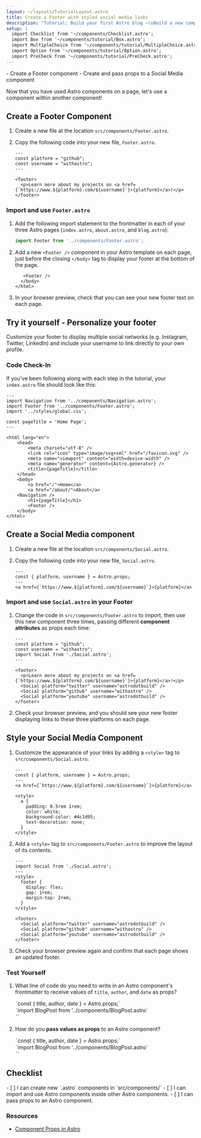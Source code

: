 ```yaml
---
layout: ~/layouts/TutorialLayout.astro
title: Create a Footer with styled social media links
description: "Tutorial: Build your first Astro blog —\nBuild a new component from scratch, then add it to your pages"
setup: |
  import Checklist from '~/components/Checklist.astro';
  import Box from '~/components/tutorial/Box.astro';
  import MultipleChoice from '~/components/tutorial/MultipleChoice.astro';
  import Option from '~/components/tutorial/Option.astro';
  import PreCheck from '~/components/tutorial/PreCheck.astro';
---
```


<PreCheck>
  - Create a Footer component
  - Create and pass props to a Social Media component
</PreCheck>

Now that you have used Astro components on a page, let's use a component within another component!

## Create a Footer Component

1. Create a new file at the location `src/components/Footer.astro`.

2. Copy the following code into your new file, `Footer.astro`.

    ```astro title="src/components/Footer.astro"
    ---
    const platform = "github";
    const username = "withastro";
    ---

    <footer>
      <p>Learn more about my projects on <a href={`https://www.${platform}.com/${username}`}>{platform}</a>!</p>
    </footer>
    ```

### Import and use `Footer.astro`

1. Add the following import statement to the frontmatter in each of your three Astro pages (`index.astro`, `about.astro`, and `blog.astro`):

    ```js
    import Footer from '../components/Footer.astro';
    ```

2. Add a new `<Footer />` component in your Astro template on each page, just before the closing `</body>` tag to display your footer at the bottom of the page. 

    ```astro ins={1}
       <Footer />
      </body>
    </html>
    ```

3. In your browser preview, check that you can see your new footer text on each page.

<Box icon="puzzle-piece">

## Try it yourself - Personalize your footer

Customize your footer to display multiple social networks (e.g. Instagram, Twitter, LinkedIn) and include your username to link directly to your own profile.

</Box>

### Code Check-In
If you've been following along with each step in the tutorial, your `index.astro` file should look like this:

```astro title="src/pages/index.astro"
---
import Navigation from '../components/Navigation.astro';
import Footer from '../components/Footer.astro';
import '../styles/global.css';

const pageTitle = 'Home Page';
---

<html lang="en">
	<head>
		<meta charset="utf-8" />
		<link rel="icon" type="image/svg+xml" href="/favicon.svg" />
		<meta name="viewport" content="width=device-width" />
		<meta name="generator" content={Astro.generator} />
		<title>{pageTitle}</title>
	</head>
	<body>
		<a href="/">Home</a>
		<a href="/about/">About</a>
    <Navigation />
		<h1>{pageTitle}</h1>
		<Footer />
	</body>
</html>
```

## Create a Social Media component

1. Create a new file at the location `src/components/Social.astro`.

2. Copy the following code into your new file, `Social.astro`.

    ```astro title="src/components/Social.astro"
    ---
    const { platform, username } = Astro.props;
    ---
    <a href={`https://www.${platform}.com/${username}`}>{platform}</a>
    ```

### Import and use `Social.astro` in your Footer

1. Change the code in `src/components/Footer.astro` to import, then use this new component three times, passing different **component attributes** as props each time:

    ```astro title="src/components/Footer.astro" del={2,3,8} ins={4,9-11}
    ---
    const platform = "github";
    const username = "withastro";
    import Social from './Social.astro';
    ---

    <footer>
      <p>Learn more about my projects on <a href={`https://www.${platform}.com/${username}`}>{platform}</a>!</p>
      <Social platform="twitter" username="astrodotbuild" />
      <Social platform="github" username="withastro" />
      <Social platform="youtube" username="astrodotbuild" />
    </footer>
    ```

2. Check your browser preview, and you should see your new footer displaying links to these three platforms on each page.

## Style your Social Media Component

1. Customize the appearance of your links by adding a `<style>` tag to `src/components/Social.astro`.

    ```astro title="src/components/Social.astro" ins={6-17} 'class="social-platform'
    ---
    const { platform, username } = Astro.props;
    ---
    <a href={`https://www.${platform}.com/${username}`}>{platform}</a>

    <style>
      a {
        padding: 0.5rem 1rem;
        color: white;
        background-color: #4c1d95;
        text-decoration: none;
      }
    </style>
    ```

2. Add a `<style>` tag to `src/components/Footer.astro` to improve the layout of its contents.

    ```astro title="src/components/Footer.astro" ins={4-10}
    ---
    import Social from './Social.astro';
    ---
    <style>
      footer {
        display: flex;
        gap: 1rem;
        margin-top: 2rem;
      }
    </style>

    <footer>
      <Social platform="twitter" username="astrodotbuild" />
      <Social platform="github" username="withastro" />
      <Social platform="youtube" username="astrodotbuild" />
    </footer>
    ```

3. Check your browser preview again and confirm that each page shows an updated footer.

<Box icon="question-mark">

### Test Yourself

1. What line of code do you need to write in an Astro component's frontmatter to receive values of `title`, `author`, and `date` as props?

    <MultipleChoice>
      <Option isCorrect>
        `const { title, author, date } = Astro.props;`
      </Option>
      <Option>
        `import BlogPost from '../components/BlogPost.astro`
      </Option>
      <Option>
        `<BlogPost title="My First Post" author="Dan" date="12 Aug 2022" />`
      </Option>
    </MultipleChoice>
    

2. How do you **pass values as props** to an Astro component?
    <MultipleChoice>
      <Option>
        `const { title, author, date } = Astro.props;`
      </Option>
      <Option>
        `import BlogPost from '../components/BlogPost.astro`
      </Option>
      <Option isCorrect>
        `<BlogPost title="My First Post" author="Dan" date="12 Aug 2022" />`
      </Option>
    </MultipleChoice>
</Box>



<Box icon="check-list">

## Checklist

<Checklist>
- [ ] I can create new `.astro` components in `src/components/`
- [ ] I can import and use Astro components inside other Astro components.
- [ ] I can pass props to an Astro component.
</Checklist>
</Box>

### Resources

- [Component Props in Astro](/en/core-concepts/astro-components/#component-props)
